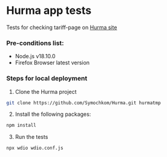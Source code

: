# Hurma app tests
Tests for checking tariff-page on [Hurma site](https://hurma.work/)

### Pre-conditions list:
- Node.js v18.10.0
- Firefox Browser latest version

### Steps for local deployment
1. Clone the Hurma project
```sh
git clone https://github.com/Symochkom/Hurma.git hurmatmp
```
2. Install the following packages:
```sh
npm install
```
3. Run the tests
```sh
npx wdio wdio.conf.js
```
